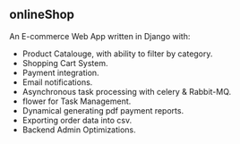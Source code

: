 ## onlineShop


An E-commerce Web App written in Django with: 
- Product Catalouge, with ability to filter by category.
- Shopping Cart System.
- Payment integration.
- Email notifications.
- Asynchronous task processing with celery & Rabbit-MQ.
- flower for Task Management.
- Dynamical generating pdf payment reports.
- Exporting order data into csv.
- Backend Admin Optimizations.



